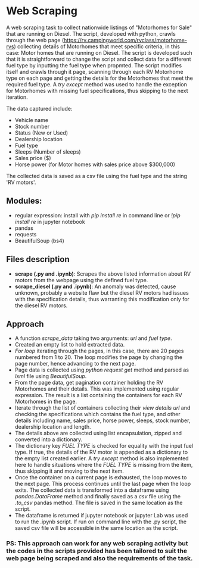 # Web Scraping

A web scraping task to collect nationwide listings of "Motorhomes for Sale" that are running on Diesel. The script, developed with python, crawls through the web page (https://rv.campingworld.com/rvclass/motorhome-rvs) collecting details of Motorhomes that meet specific criteria, in this case: Motor homes that are running on Diesel. The script is developed such that it is straightforward to change the script and collect data for a different fuel type by inputting the fuel type when propmted. The script modifies itself and crawls through it page, scanning through each RV Motorhome type on each page and getting the details for the Motorhomes that meet the required fuel type. A _try except_ method was used to handle the exception for Motorhomes with missing fuel specifications, thus skipping to the next iteration.

The data captured include:
- Vehicle name
- Stock number
- Status (New or Used)
- Dealership location
- Fuel type
- Sleeps (Number of sleeps)
- Sales price ($)
- Horse power (for Motor homes with sales price above $300,000)

The collected data is saved as a csv file using the fuel type and the string 'RV motors'.

## Modules:
- regular expression: install with _pip install re_ in command line or _!pip install re_ in jupyter notebook
- pandas
- requests
- BeautifulSoup (bs4)

## Files description
- **scrape (.py and .ipynb)**: Scrapes the above listed information about RV motors from the webpage using the defined fuel type.
- **scrape_diesel (.py and .ipynb)**: An anomaly was detected, cause unknown, probably a website flaw but the diesel RV motors had issues with the specification details, thus warranting this modification only for the diesel RV motors.

## Approach
- A function _scrape_data_ taking two arguments: _url_ and _fuel type_.
- Created an empty list to hold extracted data.
- _For loop_ iterating through the pages, in this case, there are 20 pages numbered from 1 to 20. The loop modifies the page by changing the page number, hence advancing to the next page.
- Page data is collected using _python request get_ method and parsed as _lxml_ file using _BeautifulSoup_.
- From the page data, get pagination container holding the RV Motorhomes and their details. This was implemented using regular expression. The result is a list containing the containers for each RV Motorhomes in the page.
- Iterate through the list of containers collecting their _view details url_ and checking the specifications which contains the fuel type, and other details including name, sales price, horse power, sleeps, stock number, dealership location and length.
- The details above are collected using list encapsulation, zipped and converted into a dictionary.
- The dictionary key _FUEL TYPE_ is checked for equality with the input fuel type. If true, the details of the RV motor is appended as a dictionary to the empty list created earlier. A _try except_ method is also implemented here to handle situations where the _FUEL TYPE_ is missing from the item, thus skipping it and moving to the next item.
- Once the container on a current page is exhausted, the loop moves to the next page. This process continues until the last page when the loop exits. The collected data is transformed into a dataframe using _pandas.DataFrame_ method and finally saved as a _csv_ file using the _.to_csv_ pandas method. The file is saved in the same location as the script.
- The dataframe is returned if jupyter notebook or jupyter Lab was used to run the .ipynb script. If run on command line with the .py script, the saved csv file will be accessible in the same location as the script.

### PS: This approach can work for any web scraping activity but the codes in the scripts provided has been tailored to suit the web page being scraped and also the requirements of the task.